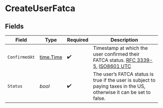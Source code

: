 # CreateUserFatca


## Fields

| Field                                                                                                                                                                                                    | Type                                                                                                                                                                                                     | Required                                                                                                                                                                                                 | Description                                                                                                                                                                                              |
| -------------------------------------------------------------------------------------------------------------------------------------------------------------------------------------------------------- | -------------------------------------------------------------------------------------------------------------------------------------------------------------------------------------------------------- | -------------------------------------------------------------------------------------------------------------------------------------------------------------------------------------------------------- | -------------------------------------------------------------------------------------------------------------------------------------------------------------------------------------------------------- |
| `ConfirmedAt`                                                                                                                                                                                            | [time.Time](https://pkg.go.dev/time#Time)                                                                                                                                                                | :heavy_check_mark:                                                                                                                                                                                       | Timestamp at which the user confirmed their FATCA status. [RFC 3339-5](https://datatracker.ietf.org/doc/html/rfc3339#section-5.6), [ISO8601 UTC](https://www.iso.org/iso-8601-date-and-time-format.html) |
| `Status`                                                                                                                                                                                                 | *bool*                                                                                                                                                                                                   | :heavy_check_mark:                                                                                                                                                                                       | The user’s FATCA status is true if the user is subject to paying taxes in the US, otherwise it can be set to false.                                                                                      |